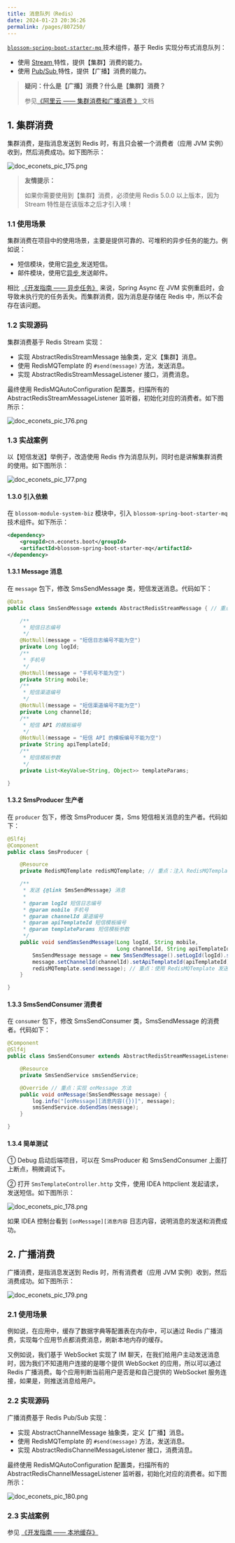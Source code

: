 ```yaml
---
title: 消息队列（Redis）
date: 2024-01-23 20:36:26
permalink: /pages/807250/
---
```


[`blossom-spring-boot-starter-mq` ](https://github.com/EcoNetsTech/econets-vue/tree/master/blossom-framework/blossom-spring-boot-starter-mq/)技术组件，基于 Redis 实现分布式消息队列：

- 使用 [Stream ](http://www.redis.cn/topics/streams-intro.html)特性，提供【集群】消费的能力。
- 使用 [Pub/Sub ](http://www.redis.cn/topics/pubsub.html)特性，提供【广播】消费的能力。

> **疑问：什么是【广播】消费？什么是【集群】消费？**
>
> 参见[《阿里云 —— 集群消费和广播消费 》 ](https://help.aliyun.com/zh/apsaramq-for-rocketmq/cloud-message-queue-rocketmq-4-x-series/developer-reference/clustering-consumption-and-broadcasting-consumption)文档



## 1. 集群消费

集群消费，是指消息发送到 Redis 时，有且只会被一个消费者（应用 JVM 实例）收到，然后消费成功。如下图所示：

![doc_econets_pic_175.png](https://oss.ximu233.com/econets-vue/doc_econets_pic_175.png)

> **友情提示：**
>
> 如果你需要使用到【集群】消费，必须使用 Redis 5.0.0 以上版本，因为 Stream 特性是在该版本之后才引入噢！



### 1.1 使用场景

集群消费在项目中的使用场景，主要是提供可靠的、可堆积的异步任务的能力。例如说：

- 短信模块，使用它[异步 ](https://github.com/EcoNetsTech/econets-vue/blob/master/blossom-module-system/blossom-module-system-biz/src/main/java/cn/econets/blossom/module/system/mq/consumer/sms/SmsSendConsumer.java)发送短信。
- 邮件模块，使用它[异步 ](https://github.com/EcoNetsTech/econets-vue/blob/master/blossom-module-system/blossom-module-system-biz/src/main/java/cn/econets/blossom/module/system/mq/consumer/sms/SmsSendConsumer.java)发送邮件。

相比 [《开发指南 —— 异步任务》](https://doc.econets.cn/pages/008e2e) 来说，Spring Async 在 JVM 实例重启时，会导致未执行完的任务丢失。而集群消费，因为消息是存储在 Redis 中，所以不会存在该问题。



### 1.2 实现源码

集群消费基于 Redis Stream 实现：

- 实现 AbstractRedisStreamMessage 抽象类，定义【集群】消息。
- 使用 RedisMQTemplate 的 `#send(message)` 方法，发送消息。
- 实现 AbstractRedisStreamMessageListener 接口，消费消息。

最终使用 RedisMQAutoConfiguration 配置类，扫描所有的 AbstractRedisStreamMessageListener 监听器，初始化对应的消费者。如下图所示：

![doc_econets_pic_176.png](https://oss.ximu233.com/econets-vue/doc_econets_pic_176.png)



### 1.3 实战案例

以【短信发送】举例子，改造使用 Redis 作为消息队列，同时也是讲解集群消费的使用。如下图所示：

![doc_econets_pic_177.png](https://oss.ximu233.com/econets-vue/doc_econets_pic_177.png)



#### 1.3.0 引入依赖

在 `blossom-module-system-biz` 模块中，引入 `blossom-spring-boot-starter-mq` 技术组件。如下所示：

```xml
<dependency>
    <groupId>cn.econets.boot</groupId>
    <artifactId>blossom-spring-boot-starter-mq</artifactId>
</dependency>
```



#### 1.3.1 Message 消息

在 `message` 包下，修改 SmsSendMessage 类，短信发送消息。代码如下：

```java
@Data
public class SmsSendMessage extends AbstractRedisStreamMessage { // 重点：需要继承 AbstractRedisStreamMessage 类

    /**
     * 短信日志编号
     */
    @NotNull(message = "短信日志编号不能为空")
    private Long logId;
    /**
     * 手机号
     */
    @NotNull(message = "手机号不能为空")
    private String mobile;
    /**
     * 短信渠道编号
     */
    @NotNull(message = "短信渠道编号不能为空")
    private Long channelId;
    /**
     * 短信 API 的模板编号
     */
    @NotNull(message = "短信 API 的模板编号不能为空")
    private String apiTemplateId;
    /**
     * 短信模板参数
     */
    private List<KeyValue<String, Object>> templateParams;

}
```



#### 1.3.2 SmsProducer 生产者

在 `producer` 包下，修改 SmsProducer 类，Sms 短信相关消息的生产者。代码如下：

```java
@Slf4j
@Component
public class SmsProducer {

    @Resource
    private RedisMQTemplate redisMQTemplate; // 重点：注入 RedisMQTemplate 对象

    /**
     * 发送 {@link SmsSendMessage} 消息
     *
     * @param logId 短信日志编号
     * @param mobile 手机号
     * @param channelId 渠道编号
     * @param apiTemplateId 短信模板编号
     * @param templateParams 短信模板参数
     */
    public void sendSmsSendMessage(Long logId, String mobile,
                                   Long channelId, String apiTemplateId, List<KeyValue<String, Object>> templateParams) {
        SmsSendMessage message = new SmsSendMessage().setLogId(logId).setMobile(mobile);
        message.setChannelId(channelId).setApiTemplateId(apiTemplateId).setTemplateParams(templateParams);
        redisMQTemplate.send(message); // 重点：使用 RedisMQTemplate 发送消息
    }

}
```



#### 1.3.3 SmsSendConsumer 消费者

在 `consumer` 包下，修改 SmsSendConsumer 类，SmsSendMessage 的消费者。代码如下：

```java
@Component
@Slf4j
public class SmsSendConsumer extends AbstractRedisStreamMessageListener<SmsSendMessage> { // 重点：继承 AbstractRedisStreamMessageListener 类，并填写对应的 Message 类

    @Resource
    private SmsSendService smsSendService;

    @Override // 重点：实现 onMessage 方法
    public void onMessage(SmsSendMessage message) {
        log.info("[onMessage][消息内容({})]", message);
        smsSendService.doSendSms(message);
    }

}
```



#### 1.3.4 简单测试

① Debug 启动后端项目，可以在 SmsProducer 和 SmsSendConsumer 上面打上断点，稍微调试下。

② 打开 `SmsTemplateController.http` 文件，使用 IDEA httpclient 发起请求，发送短信。如下图所示：

![doc_econets_pic_178.png](https://oss.ximu233.com/econets-vue/doc_econets_pic_178.png)

如果 IDEA 控制台看到 `[onMessage][消息内容` 日志内容，说明消息的发送和消费成功。



## 2. 广播消费

广播消费，是指消息发送到 Redis 时，所有消费者（应用 JVM 实例）收到，然后消费成功。如下图所示：

![doc_econets_pic_179.png](https://oss.ximu233.com/econets-vue/doc_econets_pic_179.png)



### 2.1 使用场景

例如说，在应用中，缓存了数据字典等配置表在内存中，可以通过 Redis 广播消费，实现每个应用节点都消费消息，刷新本地内存的缓存。

又例如说，我们基于 WebSocket 实现了 IM 聊天，在我们给用户主动发送消息时，因为我们不知道用户连接的是哪个提供 WebSocket 的应用，所以可以通过 Redis 广播消费。每个应用判断当前用户是否是和自己提供的 WebSocket 服务连接，如果是，则推送消息给用户。

### 2.2 实现源码

广播消费基于 Redis Pub/Sub 实现：

- 实现 AbstractChannelMessage 抽象类，定义【广播】消息。
- 使用 RedisMQTemplate 的 `#send(message)` 方法，发送消息。
- 实现 AbstractRedisChannelMessageListener 接口，消费消息。

最终使用 RedisMQAutoConfiguration 配置类，扫描所有的 AbstractRedisChannelMessageListener 监听器，初始化对应的消费者。如下图所示：

![doc_econets_pic_180.png](https://oss.ximu233.com/econets-vue/doc_econets_pic_180.png)



### 2.3 实战案例

参见 [《开发指南 —— 本地缓存》](https://doc.econets.cn/pages/bbbd59)